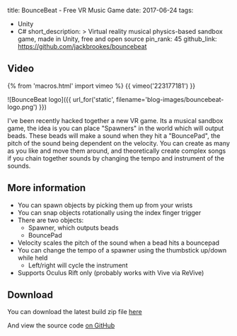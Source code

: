 title: BounceBeat - Free VR Music Game
date: 2017-06-24
tags:
  - Unity
  - C#
short_description: >
  Virtual reality musical physics-based sandbox game, made in Unity, free and open source
pin_rank: 45
github_link: https://github.com/jackbrookes/bouncebeat

## Video

{% from 'macros.html' import vimeo %}
{{ vimeo('223177181') }}


![BounceBeat logo]({{ url_for('static', filename='blog-images/bouncebeat-logo.png') }})


I've been recently hacked together a new VR game. Its a musical sandbox game,
the idea is you can place "Spawners" in the world which will output beads. These
beads will make a sound when they hit a "BouncePad", the pitch of the sound being
dependent on the velocity. You can create as many as you like and move them around,
and theoretically create complex songs if you chain together sounds by changing the
tempo and instrument of the sounds.

## More information

* You can spawn objects by picking them up from your wrists
* You can snap objects rotationally using the index finger trigger
* There are two objects:
  * Spawner, which outputs beads
  * BouncePad
* Velocity scales the pitch of the sound when a bead hits a bouncepad
* You can change the tempo of a spawner using the thumbstick up/down while held
  * Left/right will cycle the instrument
* Supports Oculus Rift only (probably works with Vive via ReVive)

## Download

You can download the latest build zip file [here](https://github.com/jackbrookes/bouncebeat/releases)

And view the source code [on GitHub](https://github.com/jackbrookes/bouncebeat)
